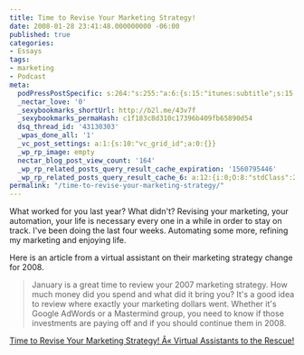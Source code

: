 ```yaml
---
title: Time to Revise Your Marketing Strategy!
date: 2008-01-28 23:41:48.000000000 -06:00
published: true
categories:
- Essays
tags:
- marketing
- Podcast
meta:
  podPressPostSpecific: s:264:"s:255:"a:6:{s:15:"itunes:subtitle";s:15:"##PostExcerpt##";s:14:"itunes:summary";s:15:"##PostExcerpt##";s:15:"itunes:keywords";s:17:"##WordPressCats##";s:13:"itunes:author";s:10:"##Global##";s:15:"itunes:explicit";s:7:"Default";s:12:"itunes:block";s:7:"Default";}";";
  _nectar_love: '0'
  _sexybookmarks_shortUrl: http://b2l.me/43v7f
  _sexybookmarks_permaHash: c1f183c8d310c17396b409fb65890d54
  dsq_thread_id: '43130303'
  _wpas_done_all: '1'
  _vc_post_settings: a:1:{s:10:"vc_grid_id";a:0:{}}
  _wp_rp_image: empty
  nectar_blog_post_view_count: '164'
  _wp_rp_related_posts_query_result_cache_expiration: '1560795446'
  _wp_rp_related_posts_query_result_cache_6: a:12:{i:0;O:8:"stdClass":2:{s:7:"post_id";s:4:"1211";s:5:"score";s:17:"69.10519898002272";}i:1;O:8:"stdClass":2:{s:7:"post_id";s:4:"8053";s:5:"score";s:17:"56.23149935551168";}i:2;O:8:"stdClass":2:{s:7:"post_id";s:4:"1778";s:5:"score";s:17:"55.43238185753346";}i:3;O:8:"stdClass":2:{s:7:"post_id";s:4:"1157";s:5:"score";s:18:"43.644991254751915";}i:4;O:8:"stdClass":2:{s:7:"post_id";s:4:"1185";s:5:"score";s:17:"42.35860344446081";}i:5;O:8:"stdClass":2:{s:7:"post_id";s:4:"1923";s:5:"score";s:17:"40.97507342385568";}i:6;O:8:"stdClass":2:{s:7:"post_id";s:4:"1300";s:5:"score";s:18:"40.613336020800006";}i:7;O:8:"stdClass":2:{s:7:"post_id";s:4:"1522";s:5:"score";s:17:"38.97801576361684";}i:8;O:8:"stdClass":2:{s:7:"post_id";s:3:"311";s:5:"score";s:18:"38.105568163724584";}i:9;O:8:"stdClass":2:{s:7:"post_id";s:3:"241";s:5:"score";s:17:"37.45351160873517";}i:10;O:8:"stdClass":2:{s:7:"post_id";s:4:"1265";s:5:"score";s:17:"36.59568807171057";}i:11;O:8:"stdClass":2:{s:7:"post_id";s:2:"98";s:5:"score";s:17:"36.00816583459891";}}
permalink: "/time-to-revise-your-marketing-strategy/"
---
```

What worked for you last year? What didn't? Revising your marketing, your automation, your life is necessary every one in a while in order to stay on track. I've been doing the last four weeks. Automating some more, refining my marketing and enjoying life.

Here is an article from a virtual assistant on their marketing strategy change for 2008.</p>
>January is a great time to review your 2007 marketing strategy. How much money did you spend and what did it bring you? It's a good idea to review where exactly your marketing dollars went. Whether it's Google AdWords or a Mastermind group, you need to know if those investments are paying off and if you should continue them in 2008.</p></blockquote>
<p><a href="http://championassistants.wordpress.com/2008/01/28/time-to-revise-your-marketing-strategy/" rel="nofollow">Time to Revise Your Marketing Strategy! Â« Virtual Assistants to the Rescue!</a></p>
